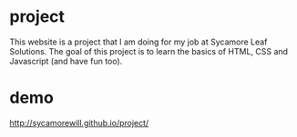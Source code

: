 project
=======

This website is a project that I am doing for my job at Sycamore Leaf Solutions. The goal of this project is to learn the basics of HTML, CSS and Javascript (and have fun too). 


demo
=======

http://sycamorewill.github.io/project/
